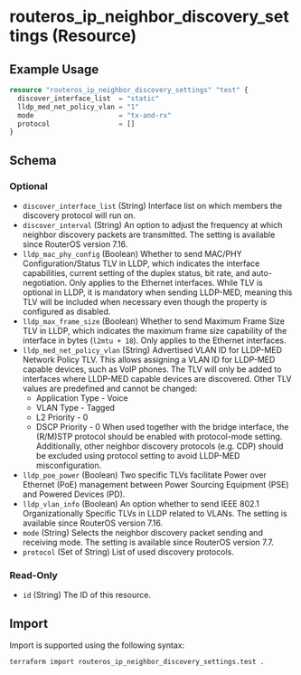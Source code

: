 # routeros_ip_neighbor_discovery_settings (Resource)


## Example Usage
```terraform
resource "routeros_ip_neighbor_discovery_settings" "test" {
  discover_interface_list  = "static"
  lldp_med_net_policy_vlan = "1"
  mode                     = "tx-and-rx"
  protocol                 = []
}
```

<!-- schema generated by tfplugindocs -->
## Schema

### Optional

- `discover_interface_list` (String) Interface list on which members the discovery protocol will run on.
- `discover_interval` (String) An option to adjust the frequency at which neighbor discovery packets are transmitted. The setting is available since RouterOS version 7.16.
- `lldp_mac_phy_config` (Boolean) Whether to send MAC/PHY Configuration/Status TLV in LLDP, which indicates the interface capabilities, current setting of the duplex status, bit rate, and auto-negotiation. Only applies to the Ethernet interfaces. While TLV is optional in LLDP, it is mandatory when sending LLDP-MED, meaning this TLV will be included when necessary even though the property is configured as disabled.
- `lldp_max_frame_size` (Boolean) Whether to send Maximum Frame Size TLV in LLDP, which indicates the maximum frame size capability of the interface in bytes (`l2mtu + 18`). Only applies to the Ethernet interfaces.
- `lldp_med_net_policy_vlan` (String) Advertised VLAN ID for LLDP-MED Network Policy TLV. This allows assigning a VLAN ID for LLDP-MED capable devices, such as VoIP phones. The TLV will only be added to interfaces where LLDP-MED capable devices are discovered. Other TLV values are predefined and cannot be changed:
  * Application Type - Voice
  * VLAN Type - Tagged
  * L2 Priority - 0
  * DSCP Priority - 0
When used together with the bridge interface, the (R/M)STP protocol should be enabled with protocol-mode setting.
Additionally, other neighbor discovery protocols (e.g. CDP) should be excluded using protocol setting to avoid LLDP-MED misconfiguration.
- `lldp_poe_power` (Boolean) Two specific TLVs facilitate Power over Ethernet (PoE) management between Power Sourcing Equipment (PSE) and Powered Devices (PD).
- `lldp_vlan_info` (Boolean) An option whether to send IEEE 802.1 Organizationally Specific TLVs in LLDP related to VLANs. The setting is available since RouterOS version 7.16.
- `mode` (String) Selects the neighbor discovery packet sending and receiving mode. The setting is available since RouterOS version 7.7.
- `protocol` (Set of String) List of used discovery protocols.

### Read-Only

- `id` (String) The ID of this resource.

## Import
Import is supported using the following syntax:
```shell
terraform import routeros_ip_neighbor_discovery_settings.test .
```
